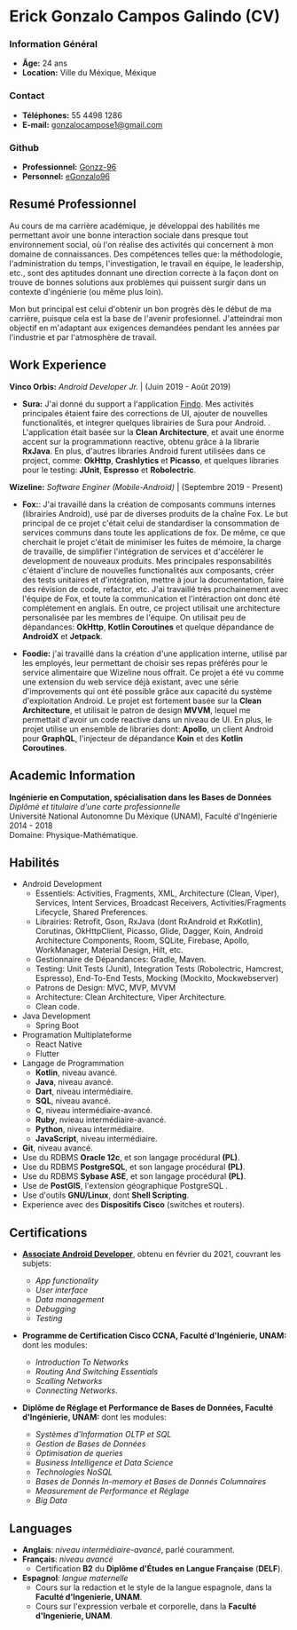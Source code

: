 # Erick Gonzalo Campos Galindo (CV)

### Information Général
* **Âge:** 24 ans
* **Location:** Ville du Méxique, Méxique

### Contact
* **Téléphones:** 55 4498 1286
* **E-mail:** gonzalocampose1@gmail.com

### Github
* **Professionnel:** [Gonzz-96](https://github.com/Gonzz-96)
* **Personnel:** [eGonzalo96](https://github.com/eGonzalo96)


## Resumé Professionnel

Au cours de ma carrière académique, je développai des habilités me permettant avoir une bonne interaction sociale dans presque tout environnement social, où l'on réalise des activités qui concernent à mon domaine de connaissances. Des compétences telles que: la méthodologie, l'administration du temps, l'investigation, le travail en équipe, le leadership, etc., sont des aptitudes donnant une direction correcte à la façon dont on trouve de bonnes solutions aux problèmes qui puissent surgir dans un contexte d'ingénierie (ou même plus loin).

Mon but principal est celui d'obtenir un bon progrès dès le début de ma carrière, puisque cela est la base de l'avenir profesionnel. J'atteindrai mon objectif en m'adaptant aux exigences demandées pendant les années par l'industrie et par l'atmosphère de travail.

## Work Experience

**Vinco Orbis:** *Android Developer Jr.* | (Juin 2019 - Août 2019)
* **Sura:** J'ai donné du support a l'application [Findo](https://play.google.com/store/apps/details?id=com.mx.sura.inversiones.findo&hl=en). Mes activités principales étaient faire des corrections de UI, ajouter de nouvelles functionalités, et integrer quelques librairies de Sura pour Android. . L'application était basée sur la **Clean Architecture**, et avait une énorme accent sur la programmationn reactive, obtenu  grâce à la librarie **RxJava**. En plus, d'autres libraries Android furent utilisées dans ce project, comme: **OkHttp**, **Crashlytics** et **Picasso**, et quelques libraries pour le testing: **JUnit**, **Espresso** et **Robolectric**.

**Wizeline:** *Software Enginer (Mobile-Android)* | (Septembre 2019 - Present)
* **Fox:**: J'ai travaillé dans la création de composants communs internes (librairies Android), usé par de diverses produits de la chaîne Fox. Le but principal de ce projet c'était celui de standardiser la consommation de services communs dans toute les applications de fox. De même, ce que cherchait le projet c'était de minimiser les fuites de mémoire, la charge de travaille, de simplifier l'intégration de services et d'accélérer le development de nouveaux produits. Mes principales responsabilités c'étaient d'inclure de nouvelles functionalités aux composants, créer des tests unitaires et d'intégration, mettre à jour la documentation, faire des révision de code, refactor, etc. J'ai travaillé très prochainement avec l'équipe de Fox, et toute la communication et l'intéraction ont donc été complétement en anglais. En outre, ce project utilisait une architecture personalisée par les membres de l'équipe. On utilisait peu de dépandances: **OkHttp**, **Kotlin Coroutines** et quelque dépandance de **AndroidX** et **Jetpack**.

* **Foodie:** j'ai travaillé dans la création d'une application interne, utilisé par les employés, leur permettant de choisir ses repas préférés pour le service alimentaire que Wizeline nous offrait. Ce projet a été vu comme une extension du web service déjà existant, avec une série d'improvements qui ont été possible grâce aux capacité du système d'exploitation Android. Le projet est fortement basée sur la **Clean Architecture**, et utilisait le patron de design **MVVM**, lequel me permettait d'avoir un code reactive dans un niveau de UI. En plus, le projet utilise un ensemble de libraries dont: **Apollo**, un client Android pour **GraphQL**, l'injecteur de dépandance **Koin** et des **Kotlin Coroutines**.

## Academic Information
**Ingénierie en Computation, spécialisation dans les Bases de Données**<br>
*Diplômé et titulaire d’une carte professionnelle*<br>
Université National Autonomne Du Méxique (UNAM), Faculté d'Ingénierie<br>
2014 - 2018<br>
Domaine: Physique-Mathématique.

## Habilités
* Android Development
	* Essentiels: Activities, Fragments, XML, Architecture (Clean, Viper), Services, Intent Services, Broadcast Receivers,  Activities/Fragments Lifecycle, Shared Preferences.
	* Librairies: Retrofit, Gson, RxJava (dont RxAndroid et RxKotlin), Corutinas, OkHttpClient, Picasso, Glide, Dagger, Koin, Android Architecture Components, Room, SQLite, Firebase, Apollo, WorkManager, Material Design, Hilt, etc.
	* Gestionnaire de Dépandances: Gradle, Maven.
	* Testing: Unit Tests (Junit), Integration Tests (Robolectric, Hamcrest, Espresso), End-To-End Tests, Mocking (Mockito, Mockwebserver)
	* Patrons de Design: MVC, MVP, MVVM
	* Architecture: Clean Architecture, Viper Architecture.
	* Clean code.
* Java Development
	* Spring Boot
* Programation Multiplateforme
    * React Native
    * Flutter
* Langage de Programmation
	* **Kotlin**, niveau avancé.
	* **Java**, niveau avancé.
	* **Dart**, niveau intermédiaire.
	* **SQL**, niveau avancé.
	* **C**, niveau intermédiaire-avancé.
	* **Ruby**, nvieau intermédiaire-avancé.
	* **Python**, niveau intermédiaire.
	* **JavaScript**, niveau intermédiaire.
* **Git**, niveau avancé.
* Use du RDBMS **Oracle 12c**, et son langage procédural **(PL)**.
* Use du RDBMS **PostgreSQL**, et son langage procédural  **(PL)**.
* Use du RDBMS **Sybase ASE**, et son langage procédural  **(PL)**.
* Use de **PostGIS**, l'extension géographique PostgreSQL .
* Use d'outils **GNU/Linux**, dont **Shell Scripting**.
* Experience avec des **Dispositifs Cisco** (switches et routers).

## Certifications

* **[Associate Android Developer](https://developers.google.com/certification/associate-android-developer)**, obtenu en février du 2021, couvrant les subjets:
  * *App functionality*
  * *User interface*
  * *Data management*
  * *Debugging*
  * *Testing*

* **Programme de Certification Cisco CCNA, Faculté d'Ingénierie, UNAM:** dont les modules:
	* *Introduction To Networks*
	* *Routing And Switching Essentials*
	* *Scalling Networks* 
	* *Connecting Networks*. 

* **Diplôme de Réglage et Performance de Bases de Données, Faculté d'Ingénierie, UNAM:** dont les modules:
	* *Systèmes d'Information OLTP et SQL*
	* *Gestion de Bases de Données*
	* *Optimisation de queries*
	* *Business Intelligence et Data Science*
	* *Technologies NoSQL*
	* *Bases de Donnés In-memory et Bases de Donnés Columnaires*
	* *Measurement de Performance et Réglage* 
	* *Big Data*

## Languages
* **Anglais**: *niveau intermédiaire-avancé*, parlé couramment.
* **Français**: *niveau avancé*
	* Certification **B2** du **Diplôme d'Études en Langue Française** (**DELF**).
* **Espagnol**: *langue maternelle*
	* Cours sur la redaction et le style de la langue espagnole, dans la **Faculté d'Ingenierie, UNAM**.
	* Cours sur l'expression verbale et corporelle, dans la **Faculté d'Ingenierie, UNAM**.